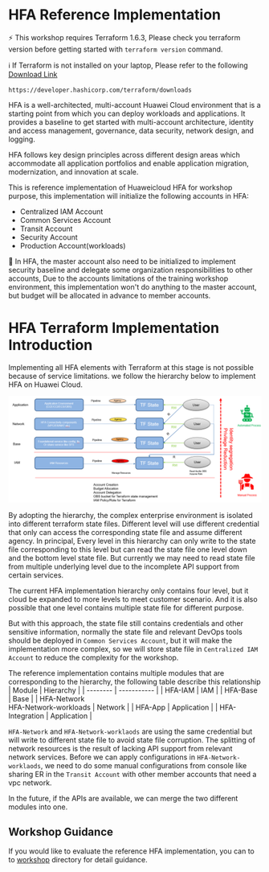 # HFA Reference Implementation

:zap: This workshop requires Terraform 1.6.3, Please check you terraform version before getting started with `terraform version` command.

:information_source: If Terraform is not installed on your laptop, Please refer to the following [Download Link](https://developer.hashicorp.com/terraform/downloads)
```
https://developer.hashicorp.com/terraform/downloads
```

HFA is a well-architected, multi-account Huawei Cloud environment that  is a starting point from which you can deploy workloads and applications. It provides a baseline to get started with multi-account architecture, identity and access management, governance, data security, network design, and logging.

HFA follows key design principles across different design areas which accommodate all application portfolios and enable application migration, modernization, and innovation at scale.

This is reference implementation of Huaweicloud HFA for workshop purpose, this implementation will initialize the following accounts in HFA:
* Centralized IAM Account
* Common Services Account
* Transit Account
* Security Account
* Production Account(workloads)

:high_brightness: In HFA, the master account also need to be initialized to implement security baseline and delegate some organization responsibilities to other accounts, Due to the accounts limitations of the training workshop environment, this implementation won't do anything to the master account, but budget will be allocated in advance to member accounts.

# HFA Terraform Implementation Introduction
Implementing all HFA elements with Terraform at this stage is not possible because of service limitations. we follow the hierarchy below to implement HFA on Huawei Cloud.

![HFA-Hierarchy](./HFA_Implementation_Hierarchy.png)

By adopting the hierarchy, the complex enterprise environment is isolated into different terraform state files. Different level will use different credential that only can access the corresponding state file and assume different agency. In principal, Every level in this hierarchy can only write to the state file corresponding to this level but can read the state file one level down and the bottom level state file. But currently we may need to read state file from multiple underlying level due to the incomplete API support from certain services.

The current HFA implementation hierarchy only contains four level, but it cloud be expanded to more levels to meet customer scenario. And it is also possible that one level contains multiple state file for different purpose.

But with this approach, the state file still contains credentials and other sensitive information, normally the state file and relevant DevOps tools should be deployed in `Common Services Account`, but it will make the implementation more complex, so we will store state file in `Centralized IAM Account` to reduce the complexity for the workshop.
 
The reference implementation contains multiple modules that are corresponding to the hierarchy, the following table describe this relationship
|  Module  |  Hierarchy  |
| -------- | ----------- |
| HFA-IAM  |     IAM     |
| HFA-Base |     Base    |
| HFA-Network<br />HFA-Network-workloads | Network  |
| HFA-App  | Application |
| HFA-Integration | Application |

`HFA-Network` and `HFA-Network-worklaods` are using the same credential but will write to different state file to avoid state file corruption. The splitting of network resources is the result of lacking API support from relevant network services. Before we can apply configurations in `HFA-Network-worklaods`, we need to do some manual configurations from console like sharing ER in the `Transit Account` with other member accounts that need a vpc network.

In the future, if the APIs are available, we can merge the two different modules into one.


## Workshop Guidance
If you would like to evaluate the reference HFA implementation, you can to to [workshop](./workshop/) directory for detail guidance.


